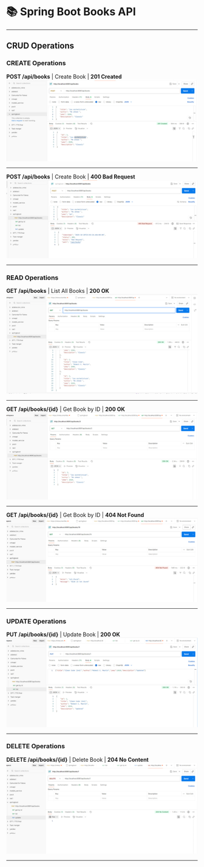 # 📚 Spring Boot Books API

---

## CRUD Operations

### CREATE Operations

**POST /api/books** | Create Book | **201 Created**
![Create Book](images/craete.jpg)

---

**POST /api/books** | Create Book | **400 Bad Request**
![Create Bad Request](images/create_badRequest.jpg)

---

### READ Operations

**GET /api/books** | List All Books | **200 OK**
![Get All Books](images/list.jpg)

---

**GET /api/books/{id}** | Get Book by ID | **200 OK**
![Get Book by ID](images/getByid.jpg)

---

**GET /api/books/{id}** | Get Book by ID | **404 Not Found**
![Get Book Not Found](images/getById_NotFound.jpg)

---

### UPDATE Operations

**PUT /api/books/{id}** | Update Book | **200 OK**
![Update Book](images/update.jpg)

---

### DELETE Operations

**DELETE /api/books/{id}** | Delete Book | **204 No Content**
![Delete Book](images/delete.jpg)

---
